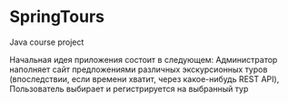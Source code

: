 # SpringTours

Java course project

Начальная идея приложения состоит в следующем:
Администратор наполняет сайт предложениями различных экскурсионных туров (впоследствии, если времени хватит, через какое-нибудь REST API), 
Пользователь выбирает и регистрируется на выбранный тур
